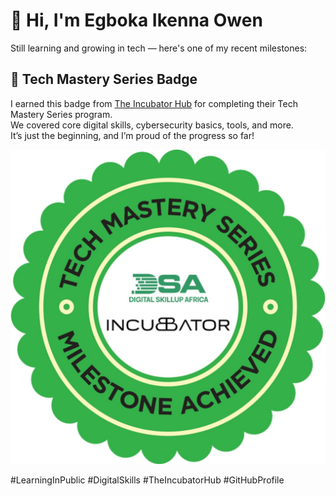 # 👋 Hi, I'm Egboka Ikenna Owen 

Still learning and growing in tech — here's one of my recent milestones:

## 🏅 Tech Mastery Series Badge

I earned this badge from [The Incubator Hub](https://theincubatorhub.com) for completing their Tech Mastery Series program.  
We covered core digital skills, cybersecurity basics, tools, and more.  
It’s just the beginning, and I’m proud of the progress so far!

![Tech Mastery Badge](https://raw.githubusercontent.com/Ikennaowen/Egboka_Ikenna_Owen/refs/heads/main/tech%20mastery%20badge%20.jpg)

#LearningInPublic #DigitalSkills #TheIncubatorHub #GitHubProfile
